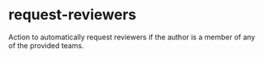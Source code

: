 # request-reviewers
Action to automatically request reviewers if the author is a member of any of the provided teams.
